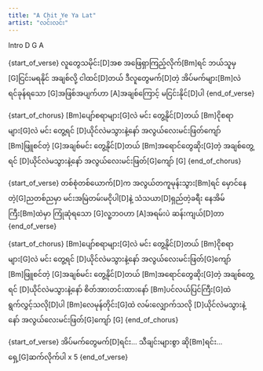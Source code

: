 ```yaml
---
title: "A Chit Ye Ya Lat"
artist: "လင်းလင်း"
---
```


Intro D G A

{start_of_verse}
လူတွေသမိုင်း[D]အစ အဖြေရှာကြည့်လိုက်[Bm]ရင်
ဘယ်သူမှ [G]ငြင်းမရနိုင် အချစ်လို့ ငါထင်[D]တယ်
ဒီလူတွေမက်[D]တဲ့ အိပ်မက်များ[Bm]လဲ ရင်ခုန်ရသော [G]အဖြစ်အပျက်ဟာ
[A]အချစ်ကြောင့် မငြင်းနိုင်[D]ပါ
{end_of_verse}

{start_of_chorus}
[Bm]ပျော်စရာများ[G]လဲ မင်း တွေ့နိုင်[D]တယ်
[Bm]ငိုစရာများ[G]လဲ မင်း တွေ့ရင်
[D]ယိုင်လဲမသွားနဲ့နော် အလွယ်လေးမင်းဖြတ်ကျော်
[Bm]ဖြူစင်တဲ့ [G]အချစ်မင်း တွေ့နိုင်[D]တယ်
[Bm]အရောင်တွေဆိုး[G]တဲ့ အချစ်တွေ့ရင်
[D]ယိုင်လဲမသွားနဲ့နော် အလွယ်လေးမင်းဖြတ်[G]ကျော်
[G]
{end_of_chorus}

{start_of_verse}
တစ်စုံတစ်ယောက်[D]က အလွယ်တကူမုန်းသွား[Bm]ရင်
မှောင်နေတဲ့[G]ညတစ်ညမှာ မင်းအမြဲတမ်းမငိုပါ[D]နဲ့
သံသယာ[D]ရှည်တဲ့ခရီး နေအိမ်ကြီး[Bm]ထဲမှာ ကြုံဆုံရသော [G]လူ့ဘဝဟာ
[A]အရမ်းပဲ ဆန်းကျယ်[D]တာ
{end_of_verse}

{start_of_chorus}
[Bm]ပျော်စရာများ[G]လဲ မင်း တွေ့နိုင်[D]တယ်
[Bm]ငိုစရာများ[G]လဲ မင်း တွေ့ရင်
[D]ယိုင်လဲမသွားနဲ့နော် အလွယ်လေးမင်းဖြတ်[G]ကျော်
[Bm]ဖြူစင်တဲ့ [G]အချစ်မင်း တွေ့နိုင်[D]တယ်
[Bm]အရောင်တွေဆိုး[G]တဲ့ အချစ်တွေ့ရင်
[D]ယိုင်လဲမသွားနဲ့နော် စိတ်အားတင်းထားနော်
[Bm]ပင်လယ်ပြင်ကြီး[G]ထဲ ရွက်လွှင့်သလို[D]ပါ
[Bm]လေမုန်တိုင်း[G]ထဲ လမ်းလျှောက်သလို
[D]ယိုင်လဲမသွားနဲ့နော် အလွယ်လေးမင်းဖြတ်[G]ကျော်
[G]
{end_of_chorus}

{start_of_verse}
အိပ်မက်တွေမက်[D]ရင်း...
သီချင်းများစွာ ဆို[Bm]ရင်း... ရှေ့[G]ဆက်လိုက်ပါ
x 5
{end_of_verse}
